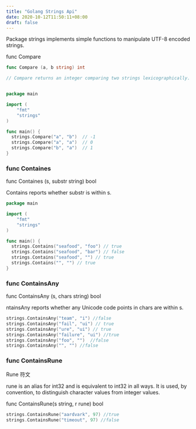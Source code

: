 ```yaml
---
title: "Golang Strings Api"
date: 2020-10-12T11:50:11+08:00
draft: false
---
```


Package strings implements simple functions to manipulate UTF-8 encoded strings.

func Compare

```go
func Compare (a, b string) int

// Compare returns an integer comparing two strings lexicographically. The result will be 0 if a==b, -1 if a < b, and +1 if a > b.


package main

import (
	"fmt"
	"strings"
)

func main() {
  strings.Compare("a", "b")  // -1
  strings.Compare("a", "a")  // 0
  strings.Compare("b", "a")  // 1
}
```

### func Containes

func Containes (s, substr string) bool

Contains reports whether substr is within s.

```go
package main

import (
	"fmt"
	"strings"
)

func main() {
  strings.Contains("seafood", "foo") // true
  strings.Contains("seafood", "bar") // false
  strings.Contains("seafood", "") // true
  strings.Contains("", "") // true
}
```

### func ContainsAny

func ContainsAny (s, chars string) bool

ntainsAny reports whether any Unicode code points in chars are within s.

```go
strings.ContainsAny("team", "i") //false
strings.ContainsAny("fail", "ui") // true
strings.ContainsAny("ure", "ui") // true
strings.ContainsAny("failure", "ui") //true
strings.ContainsAny("foo", "")  //false
strings.ContainsAny("", "") //false
```

### func ContainsRune  

Rune 符文

rune is an alias for int32 and is equivalent to int32 in all ways. It is used, by convention, to distinguish character values from integer values.

func ContainsRune(s string, r rune) bool

```go
strings.ContainsRune("aardvark", 97) //true
strings.ContainsRune("timeout", 97) //false
```